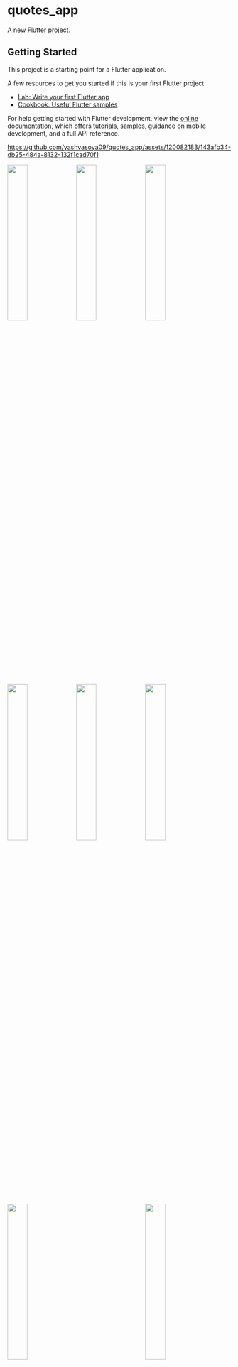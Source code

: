 # quotes_app

A new Flutter project.

## Getting Started

This project is a starting point for a Flutter application.

A few resources to get you started if this is your first Flutter project:

- [Lab: Write your first Flutter app](https://docs.flutter.dev/get-started/codelab)
- [Cookbook: Useful Flutter samples](https://docs.flutter.dev/cookbook)

For help getting started with Flutter development, view the
[online documentation](https://docs.flutter.dev/), which offers tutorials,
samples, guidance on mobile development, and a full API reference.



https://github.com/yashvasoya09/quotes_app/assets/120082183/143afb34-db25-484a-8132-132f1cad70f1


<p>
<img src = "https://github.com/yashvasoya09/quotes_app/assets/120082183/d766a038-550e-453f-8310-074658051205" height="30%"width="30%">
<img src = "https://github.com/yashvasoya09/quotes_app/assets/120082183/fb103b6f-e634-45d6-a667-19b61e60c071" height="30%"width="30%">
<img src = "https://github.com/yashvasoya09/quotes_app/assets/120082183/9a522a72-b9ff-487a-ae17-d2d7c23bb28c" height="30%"width="30%">
<img src = "https://github.com/yashvasoya09/quotes_app/assets/120082183/a1ce71f2-3dbe-4bbd-9176-9ec50c95689f" height="30%"width="30%">
<img src = "https://github.com/yashvasoya09/quotes_app/assets/120082183/af161a9e-6c74-4271-a502-c8b9dd76f2bd" height="30%"width="30%">
<img src = "https://github.com/yashvasoya09/quotes_app/assets/120082183/bc9c2a45-b67f-4765-ab5b-47d0bbe79c88" height="30%"width="30%">
<img src = "https://github.com/yashvasoya09/quotes_app/assets/120082183/5c66dc2e-1a39-4885-9c5f-4f84937639ab" height="30%"width="30%">
<img src = "https://github.com/yashvasoya09/quotes_app/assets/120082183/0968955e-c082-4b65-953f-5029686db349" height="0%"width="30%">
<img src = "https://github.com/yashvasoya09/quotes_app/assets/120082183/3a53ada6-644d-43b7-b596-f18b868dcdea" height="30%"width="30%">
</p>
